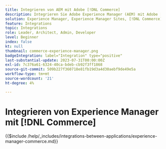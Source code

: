 ```yaml
---
title: Integrieren von AEM mit Adobe [!DNL Commerce]
description: Integrieren Sie Adobe Experience Manager (AEM) mit Adobe [!DNL Commerce] , um ansprechende Einkaufserlebnisse zu erstellen.
solution: Experience Manager, Experience Manager Sites, [!DNL Commerce]
feature: Integrations
topic: Integrations
role: Leader, Architect, Admin, Developer
level: Beginner
index: false
kt: null
thumbnail: commerce-experience-manager.png
badgeIntegration: label="Integration" type="positive"
last-substantial-update: 2023-07-31T00:00:00Z
exl-id: 7c376a61-6324-40ca-bdeb-cb92f3ff1868
source-git-commit: 509b227f360718e81fb19d3a4d30aebf9de49e5a
workflow-type: tm+mt
source-wordcount: '21'
ht-degree: 4%

---
```


# Integrieren von Experience Manager mit [!DNL Commerce]

{{$include /help/_includes/integrations-between-applications/experience-manager-commerce.md}}

